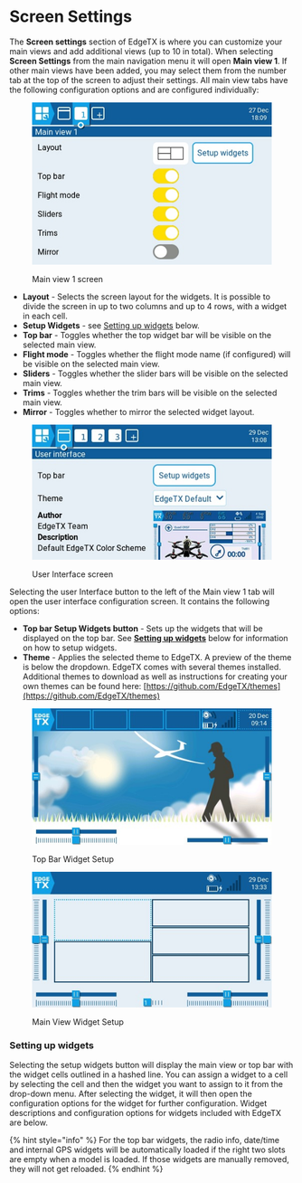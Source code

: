 # Screen Settings

The **Screen settings** section of EdgeTX is where you can customize your main views and add additional views (up to 10 in total). When selecting **Screen Settings** from the main navigation menu it will open **Main view 1**. If other main views have been added, you may select them from the number tab at the top of the screen to adjust their settings. All main view tabs have the following configuration options and are configured individually:

<figure><img src="../../.gitbook/assets/screenssettings.jpg" alt=""><figcaption><p>Main view 1 screen</p></figcaption></figure>

* **Layout** - Selects the screen layout for the widgets. It is possible to divide the screen in up to two columns and up to 4 rows, with a widget in each cell.
* **Setup Widgets** - see [Setting up widgets](./#setting-up-widgets) below.
* **Top bar** - Toggles whether the top widget bar will be visible on the selected main view.
* **Flight mode** - Toggles whether the flight mode name (if configured) will be visible on the selected main view.
* **Sliders** - Toggles whether the slider bars will be visible on the selected main view.
* **Trims** - Toggles whether the trim bars will be visible on the selected main view.
* **Mirror** - Toggles whether to mirror the selected widget layout.

<figure><img src="../../.gitbook/assets/screenssettings2.jpg" alt=""><figcaption><p>User Interface screen</p></figcaption></figure>

Selecting the user Interface button to the left of the Main view 1 tab will open the user interface configuration screen.  It contains the following options:

* **Top bar Setup Widgets button** - Sets up the widgets that will be displayed on the top bar. See [**Setting up widgets**](./#setting-up-widgets) below for information on how to setup widgets.
* **Theme** - Applies the selected theme to EdgeTX. A preview of the theme is below the dropdown. EdgeTX comes with several themes installed. Additional themes to download as well as instructions for creating your own themes can be found here: [https://github.com/EdgeTX/themes](https://github.com/EdgeTX/themes)

<div>

<figure><img src="../../.gitbook/assets/screenssettings3.jpg" alt=""><figcaption><p>Top Bar Widget Setup</p></figcaption></figure>

 

<figure><img src="../../.gitbook/assets/screenssettings4.jpg" alt=""><figcaption><p>Main View Widget Setup</p></figcaption></figure>

</div>

### Setting up widgets

Selecting the setup widgets button will display the main view or top bar with the widget cells outlined in a hashed line.  You can assign a widget to a cell by selecting the cell and then the widget you want to assign to it from the drop-down menu. After selecting the widget, it will then open the configuration options for the widget for further configuration. Widget descriptions and configuration options for widgets included with EdgeTX are below.

{% hint style="info" %}
For the top bar widgets, the radio info, date/time and internal GPS widgets will be automatically loaded if the right two slots are empty when a model is loaded. If those widgets are manually removed, they will not get reloaded.
{% endhint %}
